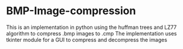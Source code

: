 # BMP-Image-compression
This is an implementation in python using the huffman trees and LZ77 algorithm to compress .bmp images to .cmp
The implementation uses tkinter module for a GUI to compress and decompress the images
